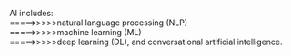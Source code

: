 AI includes:<br/>
=====>>>>>natural language processing (NLP)<br/>
=====>>>>>machine learning (ML)<br/>
=====>>>>>deep learning (DL), and conversational artificial intelligence.<br/>
